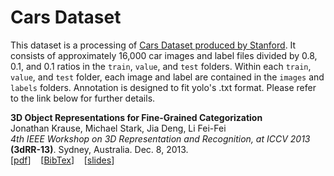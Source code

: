 # Cars Dataset
This dataset is a processing of [Cars Dataset produced by Stanford][dataset_link]. 
It consists of approximately 16,000 car images and label files divided by 0.8, 0.1, and 0.1 ratios in the ```train```, ```value```, and ```test``` folders. 
Within each ```train```, ```value```, and ```test``` folder, each image and label are contained in the ```images``` and ```labels``` folders. 
Annotation is designed to fit yolo's .txt format. 
Please refer to the link below for further details.

**3D Object Representations for Fine-Grained Categorization**   
Jonathan Krause, Michael Stark, Jia Deng, Li Fei-Fei   
*4th IEEE Workshop on 3D Representation and Recognition, at ICCV 2013* **(3dRR-13)**. Sydney, Australia. Dec. 8, 2013.   
[[pdf]]&nbsp;&nbsp;&nbsp;&nbsp;[[BibTex]]&nbsp;&nbsp;&nbsp;&nbsp;[[slides]]

[dataset_link]: http://ai.stanford.edu/~jkrause/cars/car_dataset.html
[pdf]: http://ai.stanford.edu/~jkrause/papers/3drr13.pdf
[BibTex]: http://ai.stanford.edu/~jkrause/papers/3drr13.bib
[slides]: http://ai.stanford.edu/~jkrause/papers/3drr_talk.pdf
